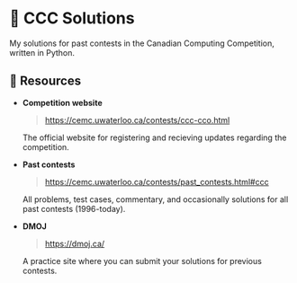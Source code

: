 # 🍁 CCC Solutions

My solutions for past contests in the Canadian Computing Competition, written in Python.

## 🔗 Resources

- **Competition website**

    > https://cemc.uwaterloo.ca/contests/ccc-cco.html

    The official website for registering and recieving updates regarding the    competition.

- **Past contests**

    > https://cemc.uwaterloo.ca/contests/past_contests.html#ccc

    All problems, test cases, commentary, and occasionally solutions for all past contests (1996-today).

- **DMOJ**

    > https://dmoj.ca/

    A practice site where you can submit your solutions for previous contests.
